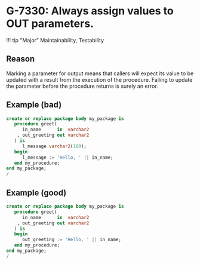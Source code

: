 # G-7330: Always assign values to OUT parameters.

!!! tip "Major"
    Maintainability, Testability

## Reason

Marking a parameter for output means that callers will expect its value to be updated with a result from the execution of the procedure. Failing to update the parameter before the procedure returns is surely an error.

## Example (bad)

``` sql
create or replace package body my_package is
   procedure greet(
      in_name      in  varchar2
    , out_greeting out varchar2
   ) is
      l_message varchar2(100);
   begin
      l_message := 'Hello, ' || in_name;
   end my_procedure;
end my_package;
/
```

## Example (good)

``` sql
create or replace package body my_package is
   procedure greet(
      in_name      in  varchar2
    , out_greeting out varchar2
   ) is
   begin
      out_greeting := 'Hello, ' || in_name;
   end my_procedure;
end my_package;
/
```